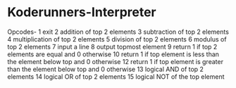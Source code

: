 # Koderunners-Interpreter
Opcodes-
1	exit
2	addition of top 2 elements
3	subtraction of top 2 elements
4	multiplication of top 2 elements
5	division of top 2 elements
6	modulus of top 2 elements
7	input a line
8	output topmost element
9	return 1 if top 2 elements are equal and 0 otherwise
10	return 1 if top element is less than the element below top and 0 otherwise
12	return 1 if top element is greater than the element below top and 0 otherwise
13	logical AND of top 2 elements
14	logical OR of top 2 elements
15	logical NOT of the top element
